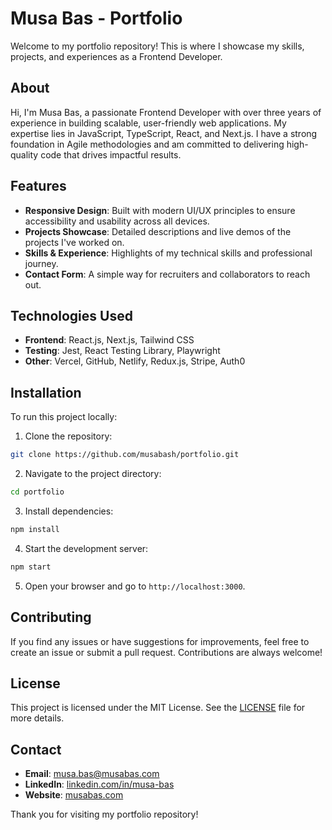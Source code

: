 # Musa Bas - Portfolio

Welcome to my portfolio repository! This is where I showcase my skills, projects, and experiences as a Frontend Developer.

## About

Hi, I'm Musa Bas, a passionate Frontend Developer with over three years of experience in building scalable, user-friendly web applications. My expertise lies in JavaScript, TypeScript, React, and Next.js. I have a strong foundation in Agile methodologies and am committed to delivering high-quality code that drives impactful results.

## Features

- **Responsive Design**: Built with modern UI/UX principles to ensure accessibility and usability across all devices.
- **Projects Showcase**: Detailed descriptions and live demos of the projects I've worked on.
- **Skills & Experience**: Highlights of my technical skills and professional journey.
- **Contact Form**: A simple way for recruiters and collaborators to reach out.

## Technologies Used

- **Frontend**: React.js, Next.js, Tailwind CSS
- **Testing**: Jest, React Testing Library, Playwright
- **Other**: Vercel, GitHub, Netlify, Redux.js, Stripe, Auth0

## Installation

To run this project locally:

1. Clone the repository:

```bash
git clone https://github.com/musabash/portfolio.git
```

2. Navigate to the project directory:

```bash
cd portfolio
```

3. Install dependencies:

```bash
npm install
```

4. Start the development server:

```bash
npm start
```

5. Open your browser and go to `http://localhost:3000`.

## Contributing

If you find any issues or have suggestions for improvements, feel free to create an issue or submit a pull request. Contributions are always welcome!

## License

This project is licensed under the MIT License. See the [LICENSE](LICENSE) file for more details.

## Contact

- **Email**: musa.bas@musabas.com
- **LinkedIn**: [linkedin.com/in/musa-bas](https://www.linkedin.com/in/musa-bas)
- **Website**: [musabas.com](http://musabas.com)

Thank you for visiting my portfolio repository!
